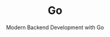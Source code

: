 ---
layout: layouts/training.vto
type: training
title: Go
subtitle: Modern Backend Development with Go
description: Master Go programming with a focus on building cloud-native applications, microservices, and containerized backends. Learn the language that powers Kubernetes, Docker, and modern infrastructure.
featured:
    enabled: true
    description: Learn Go programming for cloud-native application development.
    order: 40
color: cyan-500
icon:
  name: fab fa-golang
  library: font
overview: Go has become the language of choice for cloud-native development, powering everything from Kubernetes to Docker to modern microservices. This comprehensive training teaches you Go programming with a specific focus on building production-ready, containerized applications and cloud-native services.

learningOutcomes:
  - Master Go syntax, idioms, and best practices
  - Build REST APIs and microservices with Go
  - Implement concurrent programming with goroutines and channels
  - Create containerized Go applications with Docker
  - Build cloud-native applications following 12-factor principles
  - Implement observability with metrics, logging, and tracing
  - Work with databases and data persistence in Go
  - Write comprehensive tests and benchmarks
  - Deploy Go applications to Kubernetes
  - Optimize Go applications for performance and scalability

curriculum:
  - title: "Go Fundamentals"
    description: "Master the core concepts and syntax of Go programming"
    topics:
      - "Go language overview and ecosystem"
      - "Setting up the Go development environment"
      - "Variables, types, and constants"
      - "Functions and methods"
      - "Control structures and error handling"
      - "Packages and modules"

  - title: "Data Structures and Collections"
    description: "Working with Go's built-in data structures effectively"
    topics:
      - "Arrays and slices"
      - "Maps and their use cases"
      - "Structs and embedded types"
      - "Interfaces and polymorphism"
      - "Pointers and memory management"
      - "String manipulation and processing"

  - title: "Concurrency and Goroutines"
    description: "Mastering Go's powerful concurrency model"
    topics:
      - "Goroutines and the Go scheduler"
      - "Channels for communication"
      - "Select statements and multiplexing"
      - "Synchronization primitives (Mutex, WaitGroup)"
      - "Context package for cancellation"
      - "Common concurrency patterns"

  - title: "Building REST APIs"
    description: "Creating robust HTTP services and APIs"
    topics:
      - "HTTP package fundamentals"
      - "Building RESTful services"
      - "Middleware patterns and implementation"
      - "Request validation and error handling"
      - "Popular frameworks (Gin, Echo, Fiber)"
      - "API documentation with OpenAPI/Swagger"

  - title: "Database Integration"
    description: "Working with databases and data persistence"
    topics:
      - "Database/sql package fundamentals"
      - "Working with PostgreSQL and MySQL"
      - "Connection pooling and management"
      - "GORM for ORM-style development"
      - "Database migrations and versioning"
      - "NoSQL databases (MongoDB, Redis)"

  - title: "Testing and Quality Assurance"
    description: "Comprehensive testing strategies for Go applications"
    topics:
      - "Unit testing with the testing package"
      - "Table-driven tests"
      - "Mocking and dependency injection"
      - "Integration testing strategies"
      - "Benchmarking and performance testing"
      - "Code coverage and quality metrics"

  - title: "Error Handling and Logging"
    description: "Robust error handling and observability practices"
    topics:
      - "Go's error handling philosophy"
      - "Custom error types and wrapping"
      - "Structured logging with popular libraries"
      - "Metrics collection with Prometheus"
      - "Distributed tracing concepts"
      - "Health checks and monitoring endpoints"

  - title: "Containerization and Deployment"
    description: "Deploying Go applications in containerized environments"
    topics:
      - "Creating efficient Docker images for Go"
      - "Multi-stage builds and optimization"
      - "Configuration management (12-factor app)"
      - "Secrets and environment management"
      - "Health checks and graceful shutdown"
      - "Deploying to Kubernetes"

  - title: "Microservices Patterns"
    description: "Building distributed systems with Go"
    topics:
      - "Microservices architecture principles"
      - "Service discovery and communication"
      - "Circuit breakers and resilience patterns"
      - "API gateways and load balancing"
      - "Event-driven architectures"
      - "Distributed system challenges"

  - title: "Performance and Optimization"
    description: "Optimizing Go applications for production"
    topics:
      - "Profiling Go applications"
      - "Memory management and garbage collection"
      - "CPU profiling and optimization"
      - "Benchmarking and performance testing"
      - "Scaling strategies and bottleneck identification"
      - "Production monitoring and alerting"
---